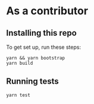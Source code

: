 # As a contributor

## Installing this repo

To get set up, run these steps:

```
yarn && yarn bootstrap
yarn build
```

## Running tests

```
yarn test
```

<!-- # Publishing TODO -->
